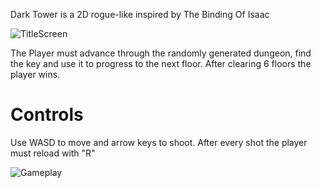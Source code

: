 Dark Tower is a 2D rogue-like inspired by The Binding Of Isaac

![TitleScreen](https://github.com/user-attachments/assets/67691f93-5554-40d9-bfc5-2b1fca3e348d)

The Player must advance through the randomly generated dungeon, find the key and use it to progress to the next floor. After clearing 6 floors the player wins.

# Controls
Use WASD to move and arrow keys to shoot. After every shot the player must reload with "R"

![Gameplay](https://github.com/user-attachments/assets/d884a62c-f9bc-4533-8e46-95e2ceb7b9c1)
